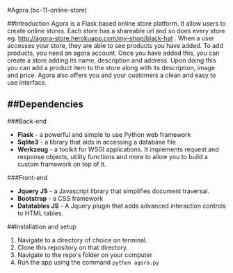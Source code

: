 #Agora (bc-11-online-store)

##Introduction
Agora is a Flask based online store platform. It allow users to create online stores. Each store has a shareable url and so does every store  eg. http://agora-store.herokuapp.com/my-shop/black-hat . When a user accesses your store, they are able to see products you have added. To add products, you need an agora account. Once you have added this, you can create a store adding its name, description and address. Upon doing this you can add a product item to the store along with its description, image and price. Agora also offers you and your customers a clean and easy to use interface.

##Dependencies
---
###Back-end
* **Flask** - a powerful and simple to use Python web framework
* **Sqlite3** - a library that aids in accessing a database file
* **Werkzeug** - a toolkit for WSGI applications. It implements request and response objects, utility functions and more to allow you to build a custom framework on top of it.

###Front-end
* **Jquery JS** - a Javascript library that simplifies document traversal.
* **Bootstrap** - a CSS framework
* **Datatables JS** - A Jquery plugin that adds advanced interaction controls to HTML tables.

##Installation and setup
1. Navigate to a directory of choice on terminal.
2. Clone this repository on that directory.
3. Navigate to the repo's folder on your computer
4. Run the app using the command `python agora.py`





